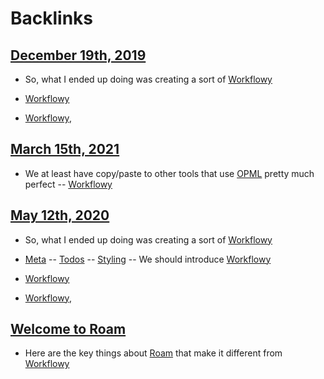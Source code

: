 
# Backlinks
## [December 19th, 2019](<December 19th, 2019.md>)
- So, what I ended up doing was creating a sort of [Workflowy](<Workflowy.md>)

- [Workflowy](<Workflowy.md>)

- [Workflowy](<Workflowy.md>),

## [March 15th, 2021](<March 15th, 2021.md>)
- We at least have copy/paste to other tools that use [OPML](<OPML.md>) pretty much perfect -- [Workflowy](<Workflowy.md>)

## [May 12th, 2020](<May 12th, 2020.md>)
- So, what I ended up doing was creating a sort of [Workflowy](<Workflowy.md>)

- [Meta](<Meta.md>) -- [Todos](<Todos.md>) -- [Styling](<Styling.md>) -- We should introduce [Workflowy](<Workflowy.md>)

- [Workflowy](<Workflowy.md>)

- [Workflowy](<Workflowy.md>),

## [Welcome to Roam](<Welcome to Roam.md>)
- Here are the key things about [Roam](<Roam.md>) that make it different from [Workflowy](<Workflowy.md>)


